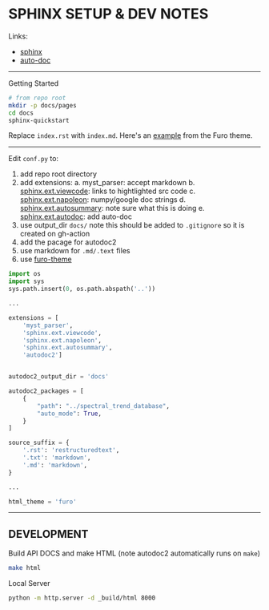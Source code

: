 # SPHINX SETUP & DEV NOTES

Links:

* [sphinx](https://www.sphinx-doc.org/en/master/usage/quickstart.html)
* [auto-doc](https://www.sphinx-doc.org/en/master/tutorial/automatic-doc-generation.html)

---

Getting Started

```bash
# from repo root
mkdir -p docs/pages
cd docs
sphinx-quickstart
```

Replace `index.rst` with `index.md`. Here's an [example](https://raw.githubusercontent.com/pradyunsg/furo/refs/heads/main/docs/index.md) from the Furo theme.


---

Edit `conf.py` to:

1. add repo root directory
2. add extensions:
	a. myst_parser: accept markdown
    b. [sphinx.ext.viewcode](https://www.sphinx-doc.org/en/master/usage/extensions/viewcode.html): links to hightlighted src code
    c. [sphinx.ext.napoleon](https://www.sphinx-doc.org/en/master/usage/extensions/napoleon.html): numpy/google doc strings
    d. [sphinx.ext.autosummary](https://www.sphinx-doc.org/en/master/usage/extensions/autosummary.html): note sure what this is doing
	e. [sphinx.ext.autodoc](https://www.sphinx-doc.org/en/master/usage/extensions/autodoc.html): add auto-doc
3. use output_dir `docs/` note this should be added to `.gitignore` so it is created on gh-action
4. add the pacage for autodoc2
3. use markdown for `.md/.text` files
4. use [furo-theme](https://sphinx-themes.org/sample-sites/furo/)

```python
import os
import sys
sys.path.insert(0, os.path.abspath('..'))

...

extensions = [
	'myst_parser',
    'sphinx.ext.viewcode',
    'sphinx.ext.napoleon',
    'sphinx.ext.autosummary',
	'autodoc2']


autodoc2_output_dir = 'docs'

autodoc2_packages = [
    {
        "path": "../spectral_trend_database",
        "auto_mode": True,
    }
]

source_suffix = {
    '.rst': 'restructuredtext',
    '.txt': 'markdown',
    '.md': 'markdown',
}

...

html_theme = 'furo'
```

---

## DEVELOPMENT

Build API DOCS and make HTML (note autodoc2 automatically runs on `make`)

``` bash
make html
```

Local Server

``` bash
python -m http.server -d _build/html 8000
```

